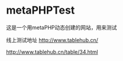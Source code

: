 # metaPHPTest
这是一个用metaPHP动态创建的网站，用来测试


线上测试地址
http://www.tablehub.cn/

http://www.tablehub.cn/table/34.html
